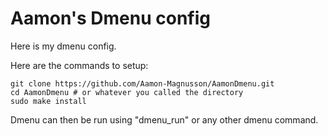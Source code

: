 # Aamon's Dmenu config

Here is my dmenu config.

Here are the commands to setup:

```
git clone https://github.com/Aamon-Magnusson/AamonDmenu.git
cd AamonDmenu # or whatever you called the directory
sudo make install
```

Dmenu can then be run using "dmenu_run" or any other dmenu command.
